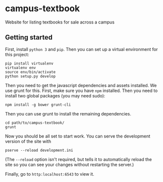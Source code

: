 campus-textbook
===============

Website for listing textbooks for sale across a campus

## Getting started

First, install `python 3` and `pip`. Then you can set up a virtual environment for this project:

    pip install virtualenv
    virtualenv env
    source env/bin/activate
    python setup.py develop

Then you need to get the javascript dependencies and assets installed. We use grunt for this. First, make sure you have `npm` installed. Then you need to install two global packages (you may need sudo):

    npm install -g bower grunt-cli

Then you can use grunt to install the remaining dependencies.

    cd path/to/campus-textbook/
    grunt

Now you should be all set to start work. You can serve the development version of the site with

    pserve --reload development.ini

(The `--reload` option isn't required, but tells it to automatically reload the site so you can see your changes without restarting the server.)

Finally, go to `http:localhost:6543` to view it.
